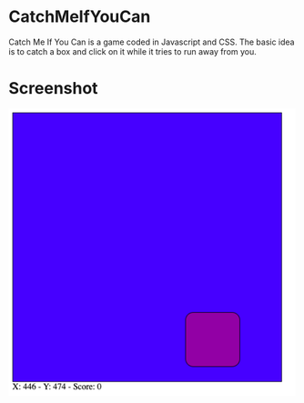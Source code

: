 # CatchMeIfYouCan
Catch Me If You Can is a game coded in Javascript and CSS. The basic idea is to catch a box and click on it while it tries to run away from you. 

# Screenshot

<img src="image/ss.jpg">